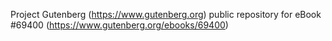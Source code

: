 Project Gutenberg (https://www.gutenberg.org) public repository for
eBook #69400 (https://www.gutenberg.org/ebooks/69400)
